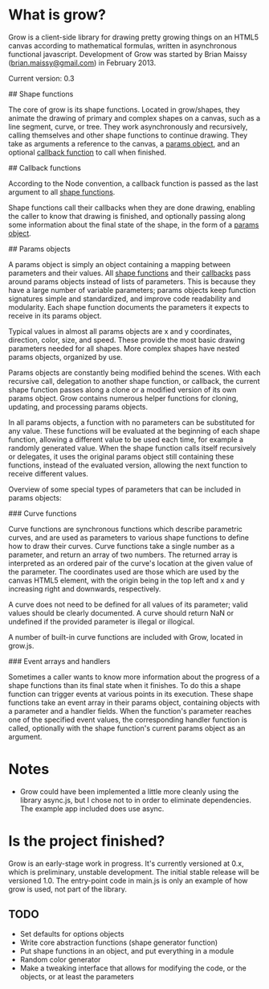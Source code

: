 # What is grow?

Grow is a client-side library for drawing pretty growing things on an HTML5 canvas according to mathematical formulas, written in asynchronous functional javascript. Development of Grow was started by Brian Maissy (brian.maissy@gmail.com) in February 2013.

Current version: 0.3

<a name="shape_functions" />
## Shape functions

The core of grow is its shape functions. Located in grow/shapes, they animate the drawing of primary and complex shapes on a canvas, such as a line segment, curve, or tree. They work asynchronously and recursively, calling themselves and other shape functions to continue drawing. They take as arguments a reference to the canvas, a [params object](#params_objects), and an optional [callback function](#callback_functions) to call when finished.

<a name="callback_functions" />
## Callback functions

According to the Node convention, a callback function is passed as the last argument to all [shape functions](#shape_functions). 

Shape functions call their callbacks when they are done drawing, enabling the caller to know that drawing is finished, and optionally passing along some information about the final state of the shape, in the form of a [params object](#params_objects).

<a name="params_objects" />
## Params objects

A params object is simply an object containing a mapping between parameters and their values. All [shape functions](#shape_functions) and their [callbacks](#callback_functions) pass around params objects instead of lists of parameters. This is because they have a large number of variable parameters; params objects keep function signatures simple and standardized, and improve code readability and modularity. Each shape function documents the parameters it expects to receive in its params object.

Typical values in almost all params objects are x and y coordinates, direction, color, size, and speed. These provide the most basic drawing parameters needed for all shapes. More complex shapes have nested params objects, organized by use.

Params objects are constantly being modified behind the scenes. With each recursive call, delegation to another shape function, or callback, the current shape function passes along a clone or a modified version of its own params object. Grow contains numerous helper functions for cloning, updating, and processing params objects.

In all params objects, a function with no parameters can be substituted for any value. These functions will be evaluated at the beginning of each shape function, allowing a different value to be used each time, for example a randomly generated value. When the shape function calls itself recursively or delegates, it uses the original params object still containing these functions, instead of the evaluated version, allowing the next function to receive different values.

Overview of some special types of parameters that can be included in params objects:

<a name="curve_functions" />
### Curve functions

Curve functions are synchronous functions which describe parametric curves, and are used as parameters to various shape functions to define how to draw their curves. Curve functions take a single number as a parameter, and return an array of two numbers. The returned array is interpreted as an ordered pair of the curve's location at the given value of the parameter. The coordinates used are those which are used by the canvas HTML5 element, with the origin being in the top left and x and y increasing right and downwards, respectively. 

A curve does not need to be defined for all values of its parameter; valid values should be clearly documented. A curve should return NaN or undefined if the provided parameter is illegal or illogical. 

A number of built-in curve functions are included with Grow, located in grow.js.

<a name="events" />
### Event arrays and handlers

Sometimes a caller wants to know more information about the progress of a shape functions than its final state when it finishes. To do this a shape function can trigger events at various points in its execution. These shape functions take an event array in their params object, containing objects with a parameter and a handler fields. When the function's parameter reaches one of the specified event values, the corresponding handler function is called, optionally with the shape function's current params object as an argument.

# Notes

* Grow could have been implemented a little more cleanly using the library async.js, but I chose not to in order to eliminate dependencies. The example app included does use async.

# Is the project finished?

Grow is an early-stage work in progress. It's currently versioned at 0.x, which is preliminary, unstable development. The initial stable release will be versioned 1.0. The entry-point code in main.js is only an example of how grow is used, not part of the library.

## TODO

* Set defaults for options objects
* Write core abstraction functions (shape generator function)
* Put shape functions in an object, and put everything in a module
* Random color generator
* Make a tweaking interface that allows for modifying the code, or the objects, or at least the parameters
